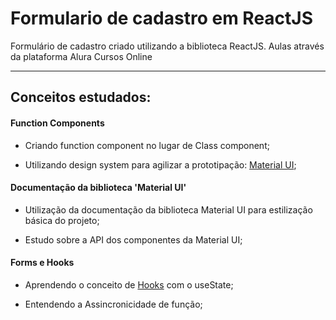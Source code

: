 # Formulario de cadastro em ReactJS
Formulário de cadastro criado utilizando a biblioteca ReactJS. Aulas através da plataforma Alura Cursos Online

---

## Conceitos estudados:

#### Function Components

* Criando function component no lugar de Class component;

* Utilizando design system para agilizar a prototipação: [Material UI](https://material-ui.com/pt/);


#### Documentação da biblioteca 'Material UI'

* Utilização da documentação da biblioteca Material UI para estilização básica do projeto;

* Estudo sobre a API dos componentes da Material UI;


#### Forms e Hooks

* Aprendendo o conceito de [Hooks](https://pt-br.reactjs.org/docs/hooks-intro.html) com o useState;

* Entendendo a Assincronicidade de função;
